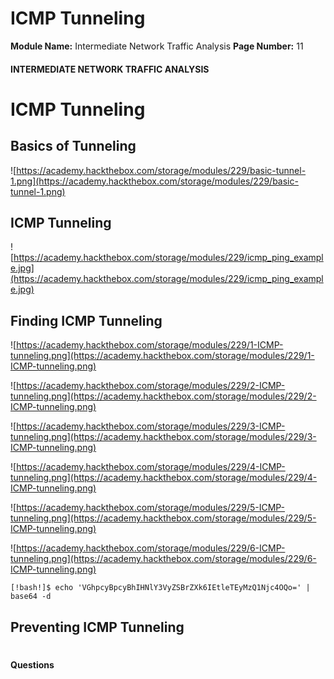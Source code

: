 <!--
 // Platform: Academy
// URL: https://academy.hackthebox.com/module/229/section/2461
// Platform Version: V1
// Module ID: 229
// Module Name: Intermediate Network Traffic Analysis
// Module Difficulty: Easy
// Section ID: 2461
// Section Title: ICMP Tunneling
// Page Title: Hack The Box - Academy
// Page Number: 11
-->

# ICMP Tunneling

**Module Name:** Intermediate Network Traffic Analysis **Page Number:** 11

#### 

#### INTERMEDIATE NETWORK TRAFFIC ANALYSIS

# ICMP Tunneling

## Basics of Tunneling

![https://academy.hackthebox.com/storage/modules/229/basic-tunnel-1.png](https://academy.hackthebox.com/storage/modules/229/basic-tunnel-1.png)

## ICMP Tunneling

![https://academy.hackthebox.com/storage/modules/229/icmp_ping_example.jpg](https://academy.hackthebox.com/storage/modules/229/icmp_ping_example.jpg)

## Finding ICMP Tunneling

![https://academy.hackthebox.com/storage/modules/229/1-ICMP-tunneling.png](https://academy.hackthebox.com/storage/modules/229/1-ICMP-tunneling.png)

![https://academy.hackthebox.com/storage/modules/229/2-ICMP-tunneling.png](https://academy.hackthebox.com/storage/modules/229/2-ICMP-tunneling.png)

![https://academy.hackthebox.com/storage/modules/229/3-ICMP-tunneling.png](https://academy.hackthebox.com/storage/modules/229/3-ICMP-tunneling.png)

![https://academy.hackthebox.com/storage/modules/229/4-ICMP-tunneling.png](https://academy.hackthebox.com/storage/modules/229/4-ICMP-tunneling.png)

![https://academy.hackthebox.com/storage/modules/229/5-ICMP-tunneling.png](https://academy.hackthebox.com/storage/modules/229/5-ICMP-tunneling.png)

![https://academy.hackthebox.com/storage/modules/229/6-ICMP-tunneling.png](https://academy.hackthebox.com/storage/modules/229/6-ICMP-tunneling.png)

``` shell-session
[!bash!]$ echo 'VGhpcyBpcyBhIHNlY3VyZSBrZXk6IEtleTEyMzQ1Njc4OQo=' | base64 -d
```

## Preventing ICMP Tunneling

# 

# 

#### Questions

####
